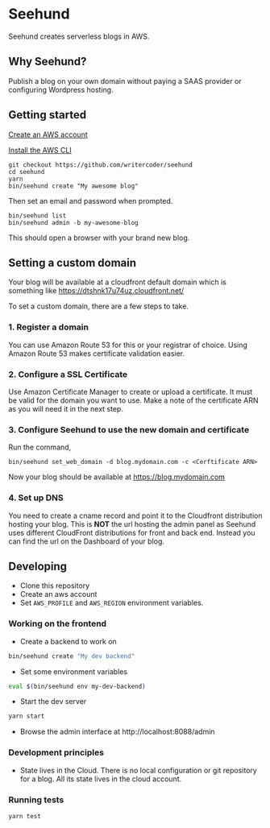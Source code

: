 # Seehund

Seehund creates serverless blogs in AWS.

## Why Seehund?

Publish a blog on your own domain without paying a SAAS provider or configuring Wordpress hosting.

## Getting started

[Create an AWS account](https://aws.amazon.com/console/)

[Install the AWS CLI](https://aws.amazon.com/cli/)

```shell
git checkout https://github.com/writercoder/seehund
cd seehund
yarn
bin/seehund create "My awesome blog"
```

Then set an email and password when prompted.

```shell
bin/seehund list
bin/seehund admin -b my-awesome-blog
```

This should open a browser with your brand new blog.

## Setting a custom domain

Your blog will be available at a cloudfront default domain which is something like https://dtshnk17u74uz.cloudfront.net/

To set a custom domain, there are a few steps to take.


### 1. Register a domain

You can use Amazon Route 53 for this or your registrar of choice. Using Amazon Route 53 makes certificate validation easier.

### 2. Configure a SSL Certificate

Use Amazon Certificate Manager to create or upload a certificate. It must be valid for the domain you want to use. Make a note of the certificate ARN as you will need it in the next step.

### 3. Configure Seehund to use the new domain and certificate

Run the command,

```shell
bin/seehund set_web_domain -d blog.mydomain.com -c <Cerftificate ARN>
```

Now your blog should be available at https://blog.mydomain.com

### 4. Set up DNS

You need to create a cname record and point it to the Cloudfront distribution hosting your blog. This is **NOT** the url hosting the admin panel as Seehund uses different CloudFront distributions for front and back end. Instead you can find the url on the Dashboard of your blog.

## Developing

* Clone this repository
* Create an aws account
* Set `AWS_PROFILE` and `AWS_REGION` environment variables.

### Working on the frontend

* Create a backend to work on
```sh
bin/seehund create "My dev backend"
```
* Set some environment variables
```sh
eval $(bin/seehund env my-dev-backend)
```
* Start the dev server
```sh
yarn start
```
* Browse the admin interface at http://localhost:8088/admin

### Development principles

* State lives in the Cloud. There is no local configuration or git repository for a blog. All its state lives in the cloud account.

### Running tests

```sh
yarn test
```
